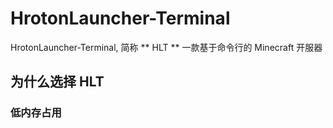 # HrotonLauncher-Terminal
HrotonLauncher-Terminal, 简称 ** HLT ** 一款基于命令行的 Minecraft 开服器
## 为什么选择 HLT
### 低内存占用
